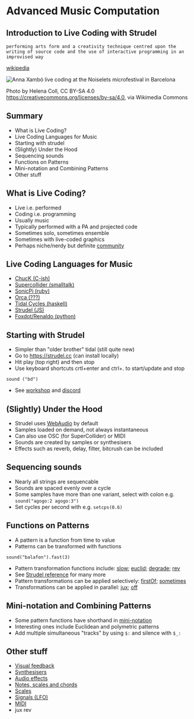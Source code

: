 # Advanced Music Computation
## Introduction to Live Coding with Strudel 


`performing arts form and a creativity technique centred upon the writing of source code and the use of interactive programming in an improvised way`

[wikipedia](https://en.wikipedia.org/wiki/Live_coding)



![Anna Xambó live coding at the Noiselets microfestival in Barcelona](https://upload.wikimedia.org/wikipedia/commons/0/07/Anna_Xamb%C3%B3_live_coding_at_the_Noiselets_microfestival_in_Barcelona.jpg)

Photo by Helena Coll, CC BY-SA 4.0 <https://creativecommons.org/licenses/by-sa/4.0>, via Wikimedia Commons


## Summary

- What is Live Coding?
- Live Coding Languages for Music
- Starting with strudel
- (Slightly) Under the Hood
- Sequencing sounds
- Functions on Patterns
- Mini-notation and Combining Patterns
- Other stuff


## What is Live Coding?


- Live i.e. performed
- Coding i.e. programming
- Usually music
- Typically performed with a PA and projected code
- Sometimes solo, sometimes ensemble
- Sometimes with live-coded graphics
- Perhaps niche/nerdy but definite [community](https://blog.toplap.org/)



## Live Coding Languages for Music

- [ChucK (C-ish)](http://chuck.cs.princeton.edu/)
- [Supercollider (smalltalk)](https://supercollider.github.io/)
- [SonicPi (ruby)](https://sonic-pi.net/)
- [Orca (???)](https://100r.co/site/orca.html)
- [Tidal Cycles (haskell)](https://tidalcycles.org/)
- [Strudel (JS)](https://strudel.cc/)
- [Foxdot/Renaldo (python)](https://github.com/e-lie/renardo)


## Starting with Strudel

- Simpler than "older brother" tidal (still quite new)
- Go to <https://strudel.cc> (can install locally)
- Hit play (top right) and then stop
- Use keyboard shortcuts crtl+enter and ctrl+. to start/update and stop

```sound ("bd")```

- See [workshop](https://strudel.cc/workshop/getting-started/) and [discord](https://discord.com/invite/HGEdXmRkzT)


## (Slightly) Under the Hood

- Strudel uses [WebAudio](https://developer.mozilla.org/en-US/docs/Web/API/Web_Audio_API) by default
- Samples loaded on demand, not always instantaneous
- Can also use OSC (for SuperCollider) or MIDI 
- Sounds are created by samples or synthesisers
- Effects such as reverb, delay, filter, bitcrush can be included


## Sequencing sounds

- Nearly all strings are sequencable
- Sounds are spaced evenly over a cycle
- Some samples have more than one variant, select with colon e.g. `sound("agogo:2 agogo:3")`
- Set cycles per second with e.g. `setcps(0.6)`


## Functions on Patterns

- A pattern is a function from time to value
- Patterns can be transformed with functions

```sound("balafon").fast(3)```

- Pattern transformation functions include: [slow](https://strudel.cc/learn/time-modifiers/#slow); [euclid](https://strudel.cc/learn/time-modifiers/#euclid); [degrade](https://strudel.cc/learn/random-modifiers/#degrade); [rev](https://strudel.cc/learn/time-modifiers/#rev)
- See [Strudel reference](https://strudel.cc/functions/intro/) for many more
- Pattern transformations can be applied selectively: [firstOf](https://strudel.cc/learn/conditional-modifiers/#firstof); [sometimes](https://strudel.cc/learn/random-modifiers/#sometimes)
- Transformations can be applied in parallel: [jux](https://strudel.cc/learn/effects/#jux); [off](https://strudel.cc/learn/accumulation/#off)



## Mini-notation and Combining Patterns

- Some pattern functions have shorthand in [mini-notation](https://strudel.cc/learn/mini-notation/)
- Interesting ones include Euclidean and polymetric patterns
- Add multiple simultaneous "tracks" by using `$:` and silence with `$_:`



## Other stuff

- [Visual feedback](https://strudel.cc/learn/visual-feedback/)
- [Synthesisers](https://strudel.cc/learn/synths/)
- [Audio effects](https://tidalcycles.org/docs/reference/audio_effects)
- [Notes, scales and chords](https://strudel.cc/learn/tonal/)
- [Scales](https://tidalcycles.org/docs/reference/harmony_melody)
- [Signals (LFO)](https://strudel.cc/learn/signals/)
- [MIDI](https://strudel.cc/learn/input-output/)
- jux rev
